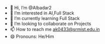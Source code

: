 - 👋 Hi, I’m @Albadar2
- 👀 I’m interested in AI,Full Stack
- 🌱 I’m currently learning Full Stack 
- 💞️ I’m looking to collaborate on Projects 
- 📫 How to reach me ak0433@srmist.edu.in
- 😄 Pronouns: He/Him
  

<!---
Albadar2/Albadar2 is a ✨ special ✨ repository because its `README.md` (this file) appears on your GitHub profile.
You can click the Preview link to take a look at your changes.
--->
